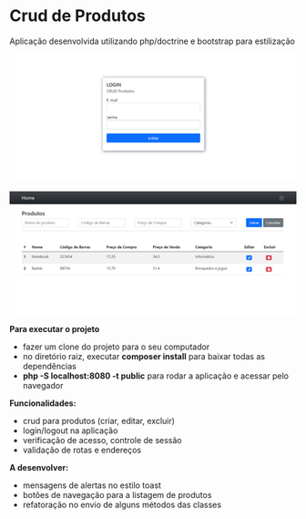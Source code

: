 # Crud de Produtos
Aplicação desenvolvida utilizando php/doctrine e bootstrap para estilização

![](https://github.com/razevedocosta/crud-produtos-php-mvc/blob/master/assets/login.png)

![](https://github.com/razevedocosta/crud-produtos-php-mvc/blob/master/assets/home.png)

**Para executar o projeto**
- fazer um clone do projeto para o seu computador
- no diretório raiz, executar **composer install** para baixar todas as dependências
- **php -S localhost:8080 -t public** para rodar a aplicação e acessar pelo navegador

**Funcionalidades:**
- crud para produtos (criar, editar, excluir)
- login/logout na aplicação
- verificação de acesso, controle de sessão
- validação de rotas e endereços

**A desenvolver:**
- mensagens de alertas no estilo toast
- botões de navegação para a listagem de produtos
- refatoração no envio de alguns métodos das classes
